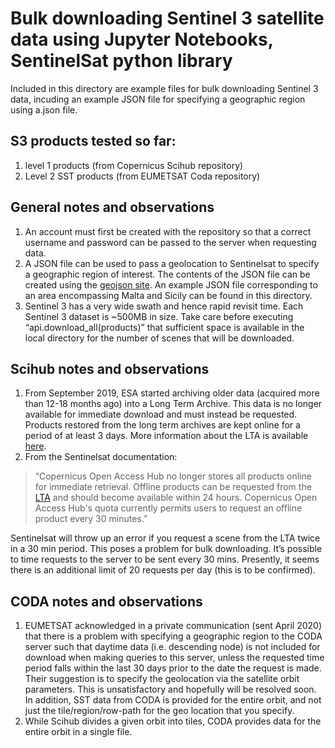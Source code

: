 # Bulk downloading Sentinel 3 satellite data using Jupyter Notebooks, SentinelSat python library
Included in this directory are example files for bulk downloading Sentinel 3 data, incuding an example JSON file for specifying a geographic region using a.json file.
## S3 products tested so far:
1. level 1 products (from Copernicus Scihub repository)
2. Level 2 SST products (from EUMETSAT Coda repository)
## General notes and observations
1. An account must first be created with the repository so that a correct username and password can be passed to the server when requesting data.
2. A JSON file can be used to pass a geolocation to Sentinelsat to specify a geographic region of interest. The contents of the JSON file can be created using the [geojson site](http://geojson.io/#map=2/20.0/0.0). An example JSON file corresponding to an area encompassing Malta and Sicily can be found in this directory.
3. Sentinel 3 has a very wide swath and hence rapid revisit time. Each Sentinel 3 dataset is ~500MB in size. Take care before executing “api.download_all(products)” that sufficient space is available in the local directory for the number of scenes that will be downloaded.
## Scihub notes and observations
1. From September 2019, ESA started archiving older data (acquired more than 12-18 months ago) into a Long Term Archive. This data is no longer available for immediate download and must instead be requested. Products restored from the long term archives are kept online for a period of at least 3 days. More information about the LTA is available [here](https://forum.step.esa.int/t/esa-copernicus-data-access-long-term-archive-and-its-drawbacks/15394).
2. From the Sentinelsat documentation:

>“Copernicus Open Access Hub no longer stores all products online for immediate retrieval. Offline products can be requested from the [LTA](https://scihub.copernicus.eu/userguide/LongTermArchive)  and should become available within 24 hours. Copernicus Open Access Hub's quota currently permits users to request an offline product every 30 minutes.”

Sentinelsat will throw up an error if you request a scene from the LTA twice in a 30 min period. This poses a problem for bulk downloading. It’s possible to time requests to the server to be sent every 30 mins. Presently, it seems there is an additional limit of 20 requests per day (this is to be confirmed).
## CODA notes and observations
1. EUMETSAT acknowledged in a private communication (sent April 2020) that there is a problem with specifying a geographic region to the CODA server such that daytime data (i.e. descending node) is not included for download when making queries to this server, unless the requested time period falls within the last 30 days prior to the date the request is made. Their suggestion is to specify the geolocation via the satellite orbit parameters. This is unsatisfactory and hopefully will be resolved soon. In addition, SST data from CODA is provided for the entire orbit, and not just the tile/region/row-path for the geo location that you specify.
2. While Scihub divides a given orbit into tiles, CODA provides data for the entire orbit in a single file.


